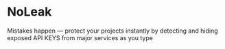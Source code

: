 # NoLeak
Mistakes happen — protect your projects instantly by detecting and hiding exposed API KEYS from major services as you type
